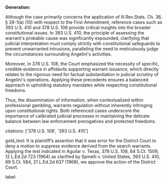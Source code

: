 **Generation:**

Although the case primarily concerns the application of Ill.Rev.Stats. Ch. 38, § 28-1(a) (10) with respect to the First Amendment, reference cases such as 393 U.S. 410 and 378 U.S. 108 provide critical insights into the broader constitutional issues. In 393 U.S. 410, the principle of assessing the warrant's probable cause was significantly expounded, clarifying that judicial interpretation must comply strictly with constitutional safeguards to prevent unwarranted intrusions, paralleling the need to meticulously judge the circumstances surrounding Angelini's activities.

Moreover, in 378 U.S. 108, the Court emphasized the necessity of specific, credible evidence in affidavits supporting warrant issuance, which directly relates to the rigorous need for factual substantiation in judicial scrutiny of Angelini's operations. Applying these precedents ensures a balanced approach in upholding statutory mandates while respecting constitutional freedoms. 

Thus, the dissemination of information, when contextualized within professional gambling, warrants regulation without inherently infringing upon constitutional rights. Both referenced cases underscore the importance of calibrated judicial processes in maintaining the delicate balance between law enforcement prerogatives and protected freedoms.

citations: ['378 U.S. 108', '393 U.S. 410']

gold_text: It is plaintiff’s assertion that it was error for the District Court to deny a motion to suppress evidence derived from the search warrants. Applying the test indicated in Aguilar v. Texas, 378 U.S. 108, 84 S.Ct. 1509, 12 L.Ed.2d 723 (1964) as clarified by Spinelli v. United States, 393 U.S. 410, 89 S.Ct. 584, 21 L.Ed.2d 637 (1968), we approve the action of the District Court.

label: 
